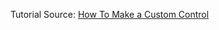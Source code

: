 Tutorial Source: [How To Make a Custom Control][1]

[1]:	https://www.raywenderlich.com/36288/how-to-make-a-custom-control